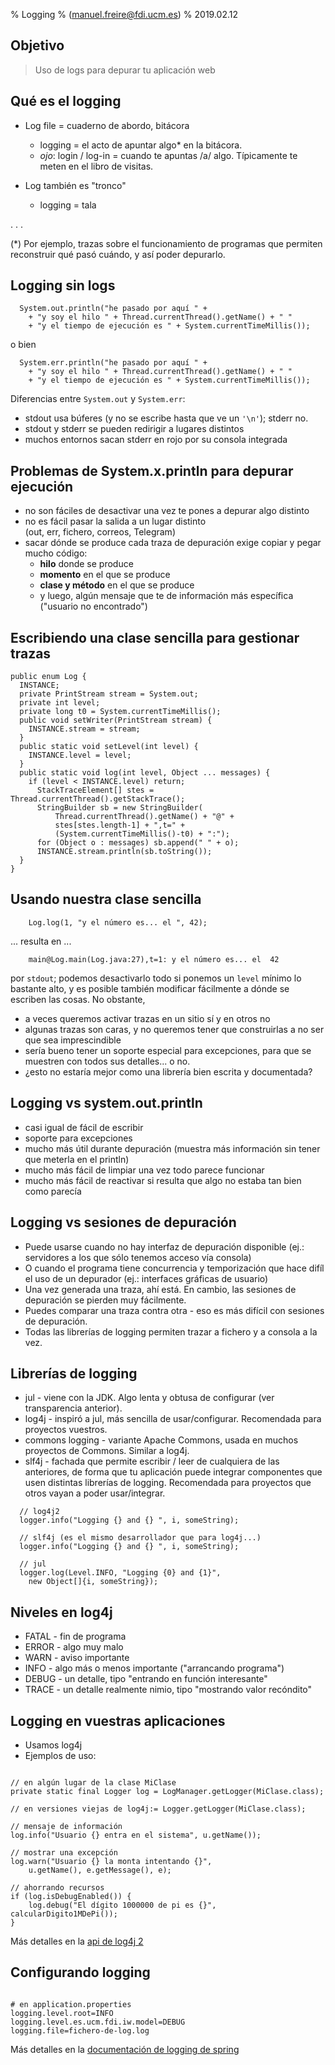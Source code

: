 % Logging
% (manuel.freire@fdi.ucm.es)
% 2019.02.12

## Objetivo

> Uso de logs para 
> depurar tu aplicación web

## Qué es el logging

* Log file = cuaderno de abordo, bitácora

    + logging = el acto de apuntar algo* en la bitácora. 
    + *ojo*: login / log-in = cuando te apuntas /a/ algo. Típicamente te meten en el libro de visitas.
    
* Log también es "tronco"

    + logging = tala

. . . 

(*) Por ejemplo, trazas sobre el funcionamiento de programas que permiten reconstruir qué pasó cuándo, y así poder depurarlo.

## Logging sin logs

~~~~ {.java}
  System.out.println("he pasado por aquí " + 
    + "y soy el hilo " + Thread.currentThread().getName() + " "
    + "y el tiempo de ejecución es " + System.currentTimeMillis()); 
~~~~

o bien

~~~~ {.java}
  System.err.println("he pasado por aquí " + 
    + "y soy el hilo " + Thread.currentThread().getName() + " "
    + "y el tiempo de ejecución es " + System.currentTimeMillis()); 
~~~~

Diferencias entre `System.out` y `System.err`:

* stdout usa búferes (y no se escribe hasta que ve un `'\n'`); stderr no.
* stdout y stderr se pueden redirigir a lugares distintos
* muchos entornos sacan stderr en rojo por su consola integrada

## Problemas de System.x.println para depurar ejecución

* no son fáciles de desactivar una vez te pones a depurar algo distinto
* no es fácil pasar la salida a un lugar distinto \
    (out, err, fichero, correos, Telegram)
* sacar dónde se produce cada traza de depuración exige copiar y pegar mucho código:
    + **hilo** donde se produce
    + **momento** en el que se produce
    + **clase y método** en el que se produce
    + y luego, algún mensaje que te de información más específica ("usuario no encontrado")

## Escribiendo una clase sencilla para gestionar trazas

~~~ {.java}
public enum Log {
  INSTANCE;
  private PrintStream stream = System.out;
  private int level;
  private long t0 = System.currentTimeMillis();
  public void setWriter(PrintStream stream) { 
    INSTANCE.stream = stream;
  }
  public static void setLevel(int level) {
    INSTANCE.level = level;
  }    
  public static void log(int level, Object ... messages) {
    if (level < INSTANCE.level) return;
      StackTraceElement[] stes = Thread.currentThread().getStackTrace();
      StringBuilder sb = new StringBuilder(
          Thread.currentThread().getName() + "@" + 
          stes[stes.length-1] + ",t=" + 
          (System.currentTimeMillis()-t0) + ":");
      for (Object o : messages) sb.append(" " + o);
      INSTANCE.stream.println(sb.toString());
  }
}    
~~~

## Usando nuestra clase sencilla

~~~ {.java}
    Log.log(1, "y el número es... el ", 42);
~~~

... resulta en ...

~~~ {.java}
    main@Log.main(Log.java:27),t=1: y el número es... el  42
~~~

por `stdout`; podemos desactivarlo todo si ponemos un `level` mínimo lo bastante alto, y es posible también modificar fácilmente a dónde se escriben las cosas. No obstante,

* a veces queremos activar trazas en un sitio sí y en otros no
* algunas trazas son caras, y no queremos tener que construirlas a no ser que sea imprescindible
* sería bueno tener un soporte especial para excepciones, para que se muestren con todos sus detalles... o no.
* ¿esto no estaría mejor como una librería bien escrita y documentada?

## Logging vs system.out.println

* casi igual de fácil de escribir
* soporte para excepciones
* mucho más útil durante depuración (muestra más información sin tener que meterla en el println)
* mucho más fácil de limpiar una vez todo parece funcionar
* mucho más fácil de reactivar si resulta que algo no estaba tan bien como parecía

## Logging vs sesiones de depuración

* Puede usarse cuando no hay interfaz de depuración disponible (ej.: servidores a los que sólo tenemos acceso vía consola)
* O cuando el programa tiene concurrencia y temporización que hace difíl el uso de un depurador (ej.: interfaces gráficas de usuario)
* Una vez generada una traza, ahí está. En cambio, las sesiones de depuración se pierden muy fácilmente. 
* Puedes comparar una traza contra otra - eso es más difícil con sesiones de depuración.
* Todas las librerías de logging permiten trazar a fichero y a consola a la vez.

## Librerías de logging

* jul - viene con la JDK. Algo lenta y obtusa de configurar (ver transparencia anterior).
* log4j - inspiró a jul, más sencilla de usar/configurar. Recomendada para proyectos vuestros.
* commons logging - variante Apache Commons, usada en muchos proyectos de Commons. Similar a log4j.
* slf4j - fachada que permite escribir / leer de cualquiera de las anteriores, de forma que tu aplicación puede integrar componentes que usen distintas librerías de logging. Recomendada para proyectos que otros vayan a poder usar/integrar.

~~~ {.java}
  // log4j2
  logger.info("Logging {} and {} ", i, someString);
  
  // slf4j (es el mismo desarrollador que para log4j...)
  logger.info("Logging {} and {} ", i, someString);
  
  // jul
  logger.log(Level.INFO, "Logging {0} and {1}", 
    new Object[]{i, someString});
~~~

## Niveles en log4j

* FATAL - fin de programa
* ERROR - algo muy malo
* WARN - aviso importante
* INFO - algo más o menos importante ("arrancando programa")
* DEBUG - un detalle, tipo "entrando en función interesante"
* TRACE - un detalle realmente nimio, tipo "mostrando valor recóndito"

## Logging en vuestras aplicaciones

* Usamos log4j
* Ejemplos de uso:

~~~~ {.java}

// en algún lugar de la clase MiClase
private static final Logger log = LogManager.getLogger(MiClase.class);

// en versiones viejas de log4j:= Logger.getLogger(MiClase.class);

// mensaje de información
log.info("Usuario {} entra en el sistema", u.getName());

// mostrar una excepción
log.warn("Usuario {} la monta intentando {}", 
    u.getName(), e.getMessage(), e);
    
// ahorrando recursos
if (log.isDebugEnabled()) {
    log.debug("El dígito 1000000 de pi es {}", calcularDigito1MDePi());
}
~~~~ 

Más detalles en la [api de log4j 2](https://logging.apache.org/log4j/2.x/manual/api.html) 

## Configurando logging

~~~~ {.properties}

# en application.properties
logging.level.root=INFO
logging.level.es.ucm.fdi.iw.model=DEBUG
logging.file=fichero-de-log.log
~~~~ 

Más detalles en la [documentación de logging de spring](https://docs.spring.io/spring-boot/docs/current/reference/html/boot-features-logging.html)
